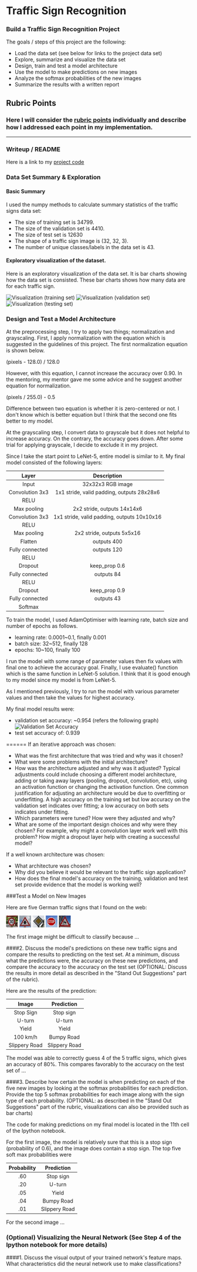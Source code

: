 # Traffic Sign Recognition

### Build a Traffic Sign Recognition Project

The goals / steps of this project are the following:
* Load the data set (see below for links to the project data set)
* Explore, summarize and visualize the data set
* Design, train and test a model architecture
* Use the model to make predictions on new images
* Analyze the softmax probabilities of the new images
* Summarize the results with a written report


[//]: # (Image References)

[image1-1]: ./writeup_images/training_examples.png "Visualization (training set)"
[image1-2]: ./writeup_images/validation_examples.png "Visualization (validation set)"
[image1-3]: ./writeup_images/testing_examples.png "Visualization (testing set)"
[image2]: ./writeup_images/valid_accuracy.png "Validation Set Accuracy"
[image4]: ./traffic-signs-imgs-test/1.jpg "Speed Limit (30Km/h)"
[image5]: ./traffic-signs-imgs-test/11.jpg "Right-of-way at the next intersection"
[image6]: ./traffic-signs-imgs-test/12.jpg "Priority road"
[image7]: ./traffic-signs-imgs-test/14.jpg "Stop"
[image8]: ./traffic-signs-imgs-test/23.jpg "Slippery road"

## Rubric Points
### Here I will consider the [rubric points](https://review.udacity.com/#!/rubrics/481/view) individually and describe how I addressed each point in my implementation.  

---
### Writeup / README

Here is a link to my [project code](https://github.com/jcmaeng/CarND_Term1_P2_TrafficSignClassifier/blob/master/Traffic_Sign_Classifier.ipynb)

### Data Set Summary & Exploration

#### Basic Summary
I used the numpy methods to calculate summary statistics of the traffic signs data set:

* The size of training set is 34799.
* The size of the validation set is 4410.
* The size of test set is 12630
* The shape of a traffic sign image is (32, 32, 3).
* The number of unique classes/labels in the data set is 43.

#### Exploratory visualization of the dataset.

Here is an exploratory visualization of the data set. It is bar charts showing how the data set is consisted.
These bar charts shows how many data are for each traffic sign.

![][image1-1] ![][image1-2] ![][image1-3]

### Design and Test a Model Architecture

At the preprocessing step, I try to apply two things; normalization and grayscaling. First, I apply normalization with the equation which is suggested in the guidelines of this project. The first normalization equation is shown below.

  (pixels - 128.0) / 128.0

However, with this equation, I cannot increase the accuracy over 0.90. In the mentoring, my mentor gave me some advice and he suggest another equation for normalization.

  (pixels / 255.0) - 0.5

Difference between two equation is whether it is zero-centered or not. I don't know which is better equation but I think that the second one fits better to my model.

At the grayscaling step, I convert data to grayscale but it does not helpful to increase accuracy. On the contrary, the accuracy goes down. After some trial for applying grayscale, I decide to exclude it in my project.

Since I take the start point to LeNet-5, entire model is similar to it. My final model consisted of the following layers:

| Layer         		|     Description	        					| 
|:---------------------:|:---------------------------------------------:| 
| Input         		| 32x32x3 RGB image   							| 
| Convolution 3x3     	| 1x1 stride, valid padding, outputs 28x28x6 	|
| RELU					| 												|
| Max pooling	      	| 2x2 stride,  outputs 14x14x6 				|
| Convolution 3x3	    | 1x1 stride, valid padding, outputs 10x10x16 |
| RELU					|                 				|
| Max pooling	      	| 2x2 stride,  outputs 5x5x16 				|
| Flatten          | outputs 400   |
| Fully connected		| outputs 120    |
| RELU          |                         |
| Dropout       | keep_prop 0.6           |
| Fully connected		| outputs 84     |
| RELU          |                         |
| Dropout       | keep_prop 0.9           |
| Fully connected		| outputs 43     |
| Softmax				|       									|

To train the model, I used AdamOptimiser with learning rate, batch size and number of epochs as follows.

- learning rate: 0.0001~0.1, finally 0.001
- batch size: 32~512, finally 128
- epochs: 10~100, finally 100

I run the model with some range of parameter values then fix values with final one to achieve the accuracy goal.
Finally, I use evaluate() function which is the same function in LeNet-5 solution. I think that it is good enough to my model since my model is from LeNet-5.

As I mentioned previously, I try to run the model with various parameter values and then take the values for highest accuracy.

My final model results were:
* validation set accuracy: ~0.954 (refers the following graph)
![][image2]
* test set accuracy of: 0.939

======
If an iterative approach was chosen:
* What was the first architecture that was tried and why was it chosen?
* What were some problems with the initial architecture?
* How was the architecture adjusted and why was it adjusted? Typical adjustments could include choosing a different model architecture, adding or taking away layers (pooling, dropout, convolution, etc), using an activation function or changing the activation function. One common justification for adjusting an architecture would be due to overfitting or underfitting. A high accuracy on the training set but low accuracy on the validation set indicates over fitting; a low accuracy on both sets indicates under fitting.
* Which parameters were tuned? How were they adjusted and why?
* What are some of the important design choices and why were they chosen? For example, why might a convolution layer work well with this problem? How might a dropout layer help with creating a successful model?

If a well known architecture was chosen:
* What architecture was chosen?
* Why did you believe it would be relevant to the traffic sign application?
* How does the final model's accuracy on the training, validation and test set provide evidence that the model is working well?
 

###Test a Model on New Images

Here are five German traffic signs that I found on the web:

![Speed Limit (30Km/h)][image4] ![Right-of-way at the next intersection][image5] ![Priority road][image6] 
![Stop][image7] ![Slippery road][image8]

The first image might be difficult to classify because ...

####2. Discuss the model's predictions on these new traffic signs and compare the results to predicting on the test set. At a minimum, discuss what the predictions were, the accuracy on these new predictions, and compare the accuracy to the accuracy on the test set (OPTIONAL: Discuss the results in more detail as described in the "Stand Out Suggestions" part of the rubric).

Here are the results of the prediction:

| Image			        |     Prediction	        					| 
|:---------------------:|:---------------------------------------------:| 
| Stop Sign      		| Stop sign   									| 
| U-turn     			| U-turn 										|
| Yield					| Yield											|
| 100 km/h	      		| Bumpy Road					 				|
| Slippery Road			| Slippery Road      							|


The model was able to correctly guess 4 of the 5 traffic signs, which gives an accuracy of 80%. This compares favorably to the accuracy on the test set of ...

####3. Describe how certain the model is when predicting on each of the five new images by looking at the softmax probabilities for each prediction. Provide the top 5 softmax probabilities for each image along with the sign type of each probability. (OPTIONAL: as described in the "Stand Out Suggestions" part of the rubric, visualizations can also be provided such as bar charts)

The code for making predictions on my final model is located in the 11th cell of the Ipython notebook.

For the first image, the model is relatively sure that this is a stop sign (probability of 0.6), and the image does contain a stop sign. The top five soft max probabilities were

| Probability         	|     Prediction	        					| 
|:---------------------:|:---------------------------------------------:| 
| .60         			| Stop sign   									| 
| .20     				| U-turn 										|
| .05					| Yield											|
| .04	      			| Bumpy Road					 				|
| .01				    | Slippery Road      							|


For the second image ... 

### (Optional) Visualizing the Neural Network (See Step 4 of the Ipython notebook for more details)
####1. Discuss the visual output of your trained network's feature maps. What characteristics did the neural network use to make classifications?


